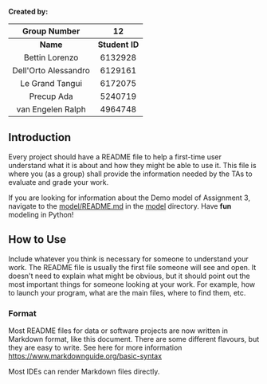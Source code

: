 **Created by:**

| Group Number | 12 |
|:-----------:|:--:|
| **Name** | **Student ID** |
| Bettin Lorenzo | 6132928 |
| Dell'Orto Alessandro | 6129161 |
| Le Grand Tangui | 6172075 |
| Precup Ada | 5240719 |
| van Engelen Ralph | 4964748 |



## Introduction

Every project should have a README file to help a first-time user understand what it is about and how they might be able to use it. This file is where you (as a group) shall provide the information needed by the TAs to evaluate and grade your work.

If you are looking for information about the Demo model of Assignment 3, navigate to the [model/README.md](model/README.md) in the [model](model) directory. Have **fun** modeling in Python!

## How to Use

Include whatever you think is necessary for someone to understand your work. The README file is usually the first file someone will see and open. It doesn't need to explain what might be obvious, but it should point out the most important things for someone looking at your work. For example, how to launch your program, what are the main files, where to find them, etc.

### Format

Most README files for data or software projects are now written in Markdown format, like this document. There are some different flavours, but they are easy to write. See here for more information https://www.markdownguide.org/basic-syntax

Most IDEs can render Markdown files directly.
